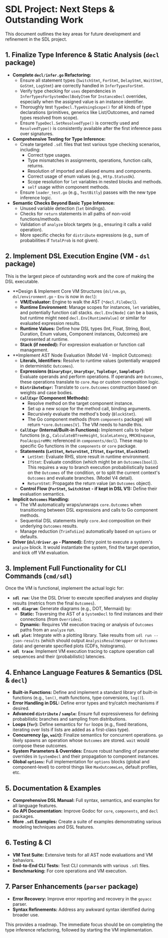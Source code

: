 # SDL Project: Next Steps & Outstanding Work

This document outlines the key areas for future development and refinement in the SDL project.

## 1. Finalize Type Inference & Static Analysis (`decl` package)

*   **Complete `decl/infer.go` Refactoring:**
    *   Ensure all statement types (`SwitchStmt`, `ForStmt`, `DelayStmt`, `WaitStmt`, `GoStmt`, `LogStmt`) are correctly handled in `InferTypesForStmt`.
    *   Verify type checking for `uses` dependencies in `InferTypesForSystemDeclBodyItem` for `InstanceDecl` overrides, especially when the assigned value is an instance identifier.
    *   Thoroughly test `TypeDecl.TypeUsingScope()` for all kinds of type declarations (primitives, generics like List/Outcomes, and named types resolved from scope).
    *   Ensure `TypeDecl.SetResolvedType()` is correctly used and `ResolvedType()` is consistently available after the first inference pass over signatures.
*   **Comprehensive Testing for Type Inference:**
    *   Create targeted `.sdl` files that test various type checking scenarios, including:
        *   Correct type usages.
        *   Type mismatches in assignments, operations, function calls, returns.
        *   Resolution of imported and aliased enums and components.
        *   Correct usage of enum values (e.g., `Http.StatusOk`).
        *   Scope resolution for `let` variables in nested blocks and methods.
        *   `self` usage within component methods.
    *   Ensure `loader_test.go` (e.g., `TestBitly`) passes with the new type inference logic.
*   **Semantic Checks Beyond Basic Type Inference:**
    *   Unused variable detection (`let` bindings).
    *   Checks for `return` statements in all paths of non-void functions/methods.
    *   Validation of `analyze` block targets (e.g., ensuring it calls a valid operation).
    *   More specific checks for `distribute` expressions (e.g., sum of probabilities if `TotalProb` is not given).

## 2. Implement DSL Execution Engine (VM - `dsl` package)

This is the largest piece of outstanding work and the core of making the DSL executable.

*   **Design & Implement Core VM Structures (`dsl/vm.go`, `dsl/environment.go` - `Env` is now in `decl`):
    *   **VM/Evaluator:** Engine to walk the AST (`*decl.FileDecl`).
    *   **Runtime Environment:** Manage scopes for instances, `let` variables, and potentially function call stacks. `decl.Env[Node]` can be a basis, but runtime might need `decl.Env[RuntimeValue]` or similar for evaluated expression results.
    *   **Runtime Values:** Define how DSL types (Int, Float, String, Bool, Duration, Enum values, Component instances, Outcomes) are represented at runtime.
    *   **Stack (if needed):** For expression evaluation or function call management.
*   **Implement AST Node Evaluation (Model V4 - Implicit Outcomes):
    *   **Literals, Identifiers:** Resolve to runtime values (potentially wrapped in deterministic `Outcomes`).
    *   **Expressions (`BinaryExpr`, `UnaryExpr`, `TupleExpr`, `SampleExpr`):** Evaluate operands and perform operations. If operands are `Outcomes`, these operations translate to `core.Map` or custom composition logic.
    *   **`DistributeExpr`:** Translate to `core.Outcomes` construction based on weights and case bodies.
    *   **`CallExpr` (Component Methods):**
        *   Resolve method on the target component instance.
        *   Set up a new scope for the method call, binding arguments.
        *   Recursively evaluate the method's body (`BlockStmt`).
        *   The Go component methods (from `components` package) will return `*core.Outcomes[V]`. The VM needs to handle this.
    *   **`CallExpr` (Internal/Built-in Functions):** Implement calls to helper functions (e.g., `CalculateBTreeHeight`, `ScaleLatency`, `MMCKEnqueue`, `PoolAcquireMMc` referenced in `components/decl`). These map to specific Go functions in the `components` or `core` package.
    *   **Statements (`LetStmt`, `ReturnStmt`, `IfStmt`, `ExprStmt`, `BlockStmt`):**
        *   `LetStmt`: Evaluate RHS, store result in runtime environment.
        *   `IfStmt`: Evaluate condition (which might be an `Outcomes[bool]`). This requires a way to branch execution probabilistically based on the `Outcomes` of the condition, or to split the current context's `Outcomes` and evaluate branches. (Model V4 detail).
        *   `ReturnStmt`: Propagate the return value (an `Outcomes` object).
    *   **Control Flow (`ForStmt`, `SwitchStmt` - if kept in DSL V1):** Define their evaluation semantics.
*   **Implicit `Outcomes` Handling:**
    *   The VM automatically wraps/unwraps `core.Outcomes` when transitioning between DSL expressions and calls to Go component methods.
    *   Sequential DSL statements imply `core.And` composition on their underlying `Outcomes` results.
    *   Manage reduction (`TrimToSize`) automatically based on `options` or defaults.
*   **Driver (`dsl/driver.go` - Planned):** Entry point to execute a system's `analyze` block. It would instantiate the system, find the target operation, and kick off VM evaluation.

## 3. Implement Full Functionality for CLI Commands (`cmd/sdl`)

Once the VM is functional, implement the actual logic for:
*   **`sdl run`**: Use the DSL Driver to execute specified analyses and display results (metrics from the final `Outcomes`).
*   **`sdl diagram`**: Generate diagrams (e.g., DOT, Mermaid) by:
    *   **Static:** Traversing the AST of a `SystemDecl` to find instances and their connections (from `Overrides`).
    *   **Dynamic:** Requires VM execution tracing or analysis of `Outcomes` paths from an `analyze` run.
*   **`sdl plot`**: Integrate with a plotting library. Take results from `sdl run --json-results` (which should output `AnalysisResultWrapper` or `Outcomes` data) and generate specified plots (CDFs, histograms).
*   **`sdl trace`**: Implement VM execution tracing to capture operation call sequences and their (probabilistic) latencies.

## 4. Enhance Language Features & Semantics (DSL & `decl`)

*   **Built-in Functions:** Define and implement a standard library of built-in functions (e.g., `len()`, math functions, type conversions, `log()`).
*   **Error Handling in DSL:** Define error types and try/catch mechanisms if desired.
*   **Advanced `distribute` / `sample`:** Ensure full expressiveness for defining probabilistic branches and sampling from distributions.
*   **Loops (`for`):** Define semantics for `for` loops (e.g., fixed iterations, iterating over lists if lists are added as a first-class type).
*   **Concurrency (`go`, `wait`):** Finalize semantics for concurrent operations. `go` likely spawns an operation whose `Outcomes` are stored. `wait` would compose these outcomes.
*   **System Parameters & Overrides:** Ensure robust handling of parameter overrides in `SystemDecl` and their propagation to component instances.
*   **Global `options`:** Full implementation for `options` blocks (global and component-level) to control things like `MaxOutcomeLen`, default profiles, etc.

## 5. Documentation & Examples

*   **Comprehensive DSL Manual:** Full syntax, semantics, and examples for all language features.
*   **Go API Documentation:** Improve Godoc for `core`, `components`, and `decl` packages.
*   **More `.sdl` Examples:** Create a suite of examples demonstrating various modeling techniques and DSL features.

## 6. Testing & CI

*   **VM Test Suite:** Extensive tests for all AST node evaluations and VM behaviors.
*   **End-to-End CLI Tests:** Test CLI commands with various `.sdl` files.
*   **Benchmarking:** For core operations and VM execution.

## 7. Parser Enhancements (`parser` package)

*   **Error Recovery:** Improve error reporting and recovery in the `goyacc` parser.
*   **Syntax Refinements:** Address any awkward syntax identified during broader use.

This provides a roadmap. The immediate focus should be on completing the type inference refactoring, followed by starting the VM implementation.
